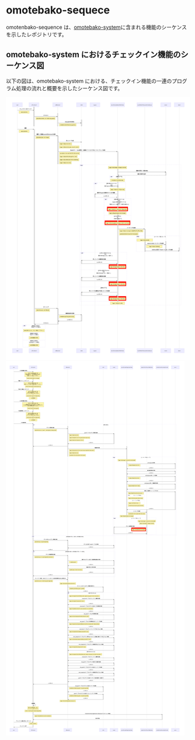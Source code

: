 # omotebako-sequece  

omotenbako-sequence は、[omotebako-system](https://github.com/latonaio/omotebako-system)に含まれる機能のシーケンスを示したレポジトリです。  

## omotebako-system におけるチェックイン機能のシーケンス図  

以下の図は、omotebako-system における、チェックイン機能の一連のプログラム処理の流れと概要を示したシーケンス図です。  

![sequence_omotebako](docs/omotebako1.png)  
![sequence_omotebako](docs/omotebako2.png)  
